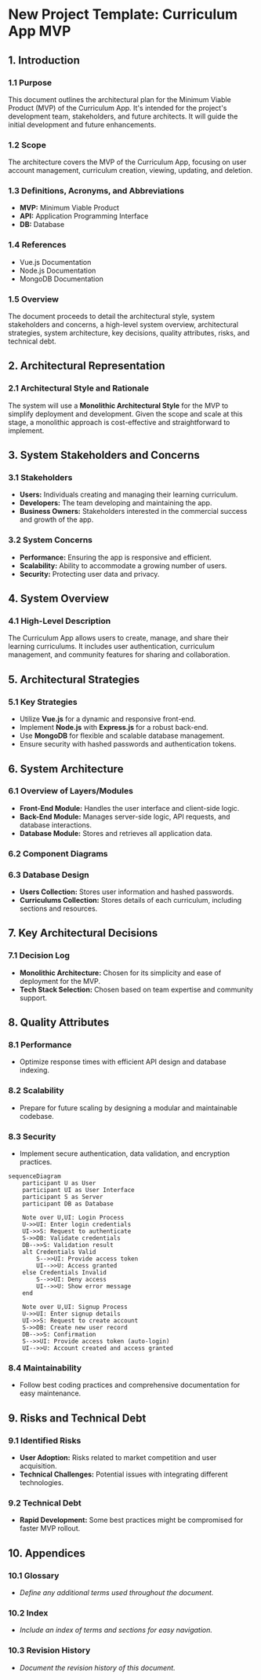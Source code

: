 # New Project Template: Curriculum App MVP

## 1. Introduction

### 1.1 Purpose

This document outlines the architectural plan for the Minimum Viable Product (MVP) of the Curriculum App. It's intended for the project's development team, stakeholders, and future architects. It will guide the initial development and future enhancements.

### 1.2 Scope

The architecture covers the MVP of the Curriculum App, focusing on user account management, curriculum creation, viewing, updating, and deletion.

### 1.3 Definitions, Acronyms, and Abbreviations

- **MVP:** Minimum Viable Product
- **API:** Application Programming Interface
- **DB:** Database

### 1.4 References

- Vue.js Documentation
- Node.js Documentation
- MongoDB Documentation

### 1.5 Overview

The document proceeds to detail the architectural style, system stakeholders and concerns, a high-level system overview, architectural strategies, system architecture, key decisions, quality attributes, risks, and technical debt.

## 2. Architectural Representation

### 2.1 Architectural Style and Rationale

The system will use a **Monolithic Architectural Style** for the MVP to simplify deployment and development. Given the scope and scale at this stage, a monolithic approach is cost-effective and straightforward to implement.

## 3. System Stakeholders and Concerns

### 3.1 Stakeholders

- **Users:** Individuals creating and managing their learning curriculum.
- **Developers:** The team developing and maintaining the app.
- **Business Owners:** Stakeholders interested in the commercial success and growth of the app.

### 3.2 System Concerns

- **Performance:** Ensuring the app is responsive and efficient.
- **Scalability:** Ability to accommodate a growing number of users.
- **Security:** Protecting user data and privacy.

## 4. System Overview

### 4.1 High-Level Description

The Curriculum App allows users to create, manage, and share their learning curriculums. It includes user authentication, curriculum management, and community features for sharing and collaboration.

## 5. Architectural Strategies

### 5.1 Key Strategies

- Utilize **Vue.js** for a dynamic and responsive front-end.
- Implement **Node.js** with **Express.js** for a robust back-end.
- Use **MongoDB** for flexible and scalable database management.
- Ensure security with hashed passwords and authentication tokens.

## 6. System Architecture

### 6.1 Overview of Layers/Modules

- **Front-End Module:** Handles the user interface and client-side logic.
- **Back-End Module:** Manages server-side logic, API requests, and database interactions.
- **Database Module:** Stores and retrieves all application data.

### 6.2 Component Diagrams



### 6.3 Database Design

- **Users Collection:** Stores user information and hashed passwords.
- **Curriculums Collection:** Stores details of each curriculum, including sections and resources.



## 7. Key Architectural Decisions

### 7.1 Decision Log

- **Monolithic Architecture:** Chosen for its simplicity and ease of deployment for the MVP.
- **Tech Stack Selection:** Chosen based on team expertise and community support.

## 8. Quality Attributes

### 8.1 Performance

- Optimize response times with efficient API design and database indexing.

### 8.2 Scalability

- Prepare for future scaling by designing a modular and maintainable codebase.

### 8.3 Security

- Implement secure authentication, data validation, and encryption practices.

```mermaid
sequenceDiagram
    participant U as User
    participant UI as User Interface
    participant S as Server
    participant DB as Database

    Note over U,UI: Login Process
    U->>UI: Enter login credentials
    UI->>S: Request to authenticate
    S->>DB: Validate credentials
    DB-->>S: Validation result
    alt Credentials Valid
        S-->>UI: Provide access token
        UI-->>U: Access granted
    else Credentials Invalid
        S-->>UI: Deny access
        UI-->>U: Show error message
    end

    Note over U,UI: Signup Process
    U->>UI: Enter signup details
    UI->>S: Request to create account
    S->>DB: Create new user record
    DB-->>S: Confirmation
    S-->>UI: Provide access token (auto-login)
    UI-->>U: Account created and access granted
```

### 8.4 Maintainability

- Follow best coding practices and comprehensive documentation for easy maintenance.

## 9. Risks and Technical Debt

### 9.1 Identified Risks

- **User Adoption:** Risks related to market competition and user acquisition.
- **Technical Challenges:** Potential issues with integrating different technologies.

### 9.2 Technical Debt

- **Rapid Development:** Some best practices might be compromised for faster MVP rollout.

## 10. Appendices

### 10.1 Glossary

- *Define any additional terms used throughout the document.*

### 10.2 Index

- *Include an index of terms and sections for easy navigation.*

### 10.3 Revision History

- *Document the revision history of this document.*
